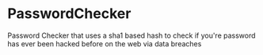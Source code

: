 # PasswordChecker
Password Checker that uses a sha1 based hash to check if you're password has ever been hacked before on the web via data breaches
